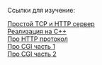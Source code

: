 Ссылки для изучение:

[Простой ТСР и НТТР сервер](https://medium.com/from-the-scratch/http-server-what-do-you-need-to-know-to-build-a-simple-http-server-from-scratch-d1ef8945e4fa) <br>
[Реализация на С++](https://www.youtube.com/watch?v=YwHErWJIh6Y)
<br>
[Про НТТР протокол](https://developer.mozilla.org/ru/docs/Web/HTTP/Basics_of_HTTP)
<br>
[Про CGI часть 1](https://www.youtube.com/watch?v=BOhggXkxpPs)
<br>
[Про CGI часть 2](https://www.youtube.com/watch?v=sE8TATrW8k0&t=3s)
